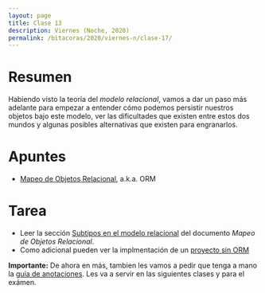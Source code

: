 ```yaml
---
layout: page
title: Clase 13
description: Viernes (Noche, 2020)
permalink: /bitacoras/2020/viernes-n/clase-17/
---
```


# Resumen
Habiendo visto la teoría del _modelo relacional_, vamos a dar un paso más adelante para empezar a entender cómo podemos persistir nuestros objetos bajo este modelo, ver las dificultades que existen entre estos dos mundos y algunas posibles alternativas que existen para engranarlos.

# Apuntes
- [Mapeo de Objetos Relacional](https://docs.google.com/document/d/1YLmp9vMnSzKg2emt3Bx564Tf1CLalShPc98Z8nCoi7s/edit), a.k.a. ORM

# Tarea
- Leer la sección [Subtipos en el modelo relacional](https://docs.google.com/document/d/1YLmp9vMnSzKg2emt3Bx564Tf1CLalShPc98Z8nCoi7s/edit#heading=h.s0gpttj2xc26) del documento _Mapeo de Objetos Relacional_.
- Como adicional pueden ver la implmentación de un [proyecto sin ORM](https://github.com/dds-utn/eg-equipos-futbol-jdbc-java)


**Importante:**
De ahora en más, tambien les vamos a pedir que tenga a mano la [guía de anotaciones](https://docs.google.com/document/d/1jWtehhVCFYECKvpdcCxnEgWZFCv2fR2WPyUJSoiX3II/edit#heading=h.r09lefmcufkn). Les va a servir en las siguientes clases y para el exámen.
